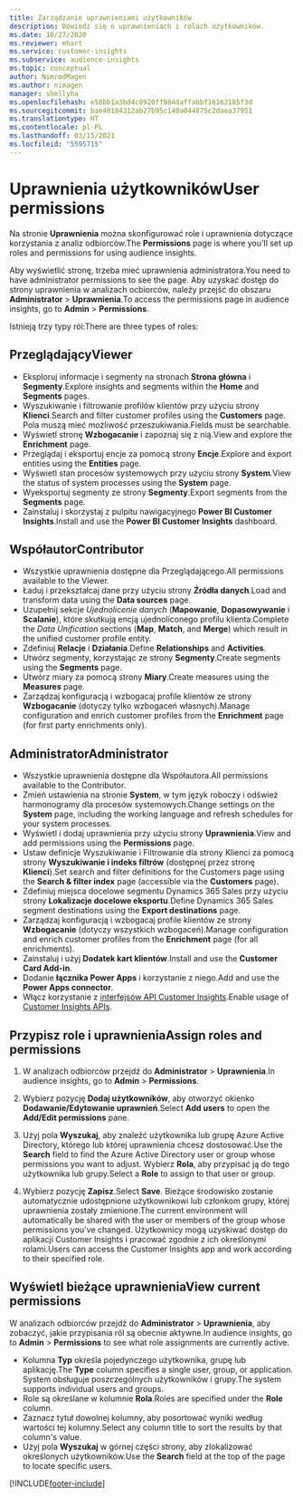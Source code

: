 ```yaml
---
title: Zarządzanie uprawnieniami użytkowników
description: Dowiedz się o uprawnieniach i rolach użytkowników.
ms.date: 10/27/2020
ms.reviewer: mhart
ms.service: customer-insights
ms.subservice: audience-insights
ms.topic: conceptual
author: NimrodMagen
ms.author: nimagen
manager: shellyha
ms.openlocfilehash: e58bb1a3bd4c0920ff984daffabbf16162185f3d
ms.sourcegitcommit: bae40184312ab27b95c140a044875c2daea37951
ms.translationtype: HT
ms.contentlocale: pl-PL
ms.lasthandoff: 03/15/2021
ms.locfileid: "5595715"
---
```

# <a name="user-permissions"></a><span data-ttu-id="ae2a6-103">Uprawnienia użytkowników</span><span class="sxs-lookup"><span data-stu-id="ae2a6-103">User permissions</span></span>

<span data-ttu-id="ae2a6-104">Na stronie **Uprawnienia** można skonfigurować role i uprawnienia dotyczące korzystania z analiz odbiorców.</span><span class="sxs-lookup"><span data-stu-id="ae2a6-104">The **Permissions** page is where you'll set up roles and permissions for using audience insights.</span></span>

<span data-ttu-id="ae2a6-105">Aby wyświetlić stronę, trzeba mieć uprawnienia administratora.</span><span class="sxs-lookup"><span data-stu-id="ae2a6-105">You need to have administrator permissions to see the page.</span></span> <span data-ttu-id="ae2a6-106">Aby uzyskać dostęp do strony uprawnienia w analizach ocbiorców, należy przejść do obszaru **Administrator** > **Uprawnienia**.</span><span class="sxs-lookup"><span data-stu-id="ae2a6-106">To access the permissions page in audience insights, go to **Admin** > **Permissions**.</span></span>

<span data-ttu-id="ae2a6-107">Istnieją trzy typy ról:</span><span class="sxs-lookup"><span data-stu-id="ae2a6-107">There are three types of roles:</span></span>

## <a name="viewer"></a><span data-ttu-id="ae2a6-108">Przeglądający</span><span class="sxs-lookup"><span data-stu-id="ae2a6-108">Viewer</span></span>

- <span data-ttu-id="ae2a6-109">Eksploruj informacje i segmenty na stronach **Strona główna** i **Segmenty**.</span><span class="sxs-lookup"><span data-stu-id="ae2a6-109">Explore insights and segments within the **Home** and **Segments** pages.</span></span>
- <span data-ttu-id="ae2a6-110">Wyszukiwanie i filtrowanie profilów klientów przy użyciu strony **Klienci**.</span><span class="sxs-lookup"><span data-stu-id="ae2a6-110">Search and filter customer profiles using the **Customers** page.</span></span> <span data-ttu-id="ae2a6-111">Pola muszą mieć możliwość przeszukiwania.</span><span class="sxs-lookup"><span data-stu-id="ae2a6-111">Fields must be searchable.</span></span>
- <span data-ttu-id="ae2a6-112">Wyświetl stronę **Wzbogacanie** i zapoznaj się z nią.</span><span class="sxs-lookup"><span data-stu-id="ae2a6-112">View and explore the **Enrichment** page.</span></span>
- <span data-ttu-id="ae2a6-113">Przeglądaj i eksportuj encje za pomocą strony **Encje**.</span><span class="sxs-lookup"><span data-stu-id="ae2a6-113">Explore and export entities using the **Entities** page.</span></span>
- <span data-ttu-id="ae2a6-114">Wyświetl stan procesów systemowych przy użyciu strony **System**.</span><span class="sxs-lookup"><span data-stu-id="ae2a6-114">View the status of system processes  using the **System** page.</span></span>
- <span data-ttu-id="ae2a6-115">Wyeksportuj segmenty ze strony **Segmenty**.</span><span class="sxs-lookup"><span data-stu-id="ae2a6-115">Export segments from the **Segments** page.</span></span>
- <span data-ttu-id="ae2a6-116">Zainstaluj i skorzystaj z pulpitu nawigacyjnego **Power BI Customer Insights**.</span><span class="sxs-lookup"><span data-stu-id="ae2a6-116">Install and use the **Power BI Customer Insights** dashboard.</span></span>

## <a name="contributor"></a><span data-ttu-id="ae2a6-117">Współautor</span><span class="sxs-lookup"><span data-stu-id="ae2a6-117">Contributor</span></span>

- <span data-ttu-id="ae2a6-118">Wszystkie uprawnienia dostępne dla Przeglądającego.</span><span class="sxs-lookup"><span data-stu-id="ae2a6-118">All permissions available to the Viewer.</span></span>
- <span data-ttu-id="ae2a6-119">Ładuj i przekształcaj dane przy użyciu strony **Źródła danych**.</span><span class="sxs-lookup"><span data-stu-id="ae2a6-119">Load and transform data using the **Data sources** page.</span></span>
- <span data-ttu-id="ae2a6-120">Uzupełnij sekcje *Ujednolicenie danych* (**Mapowanie**, **Dopasowywanie** i **Scalanie**), które skutkują encją ujednoliconego profilu klienta.</span><span class="sxs-lookup"><span data-stu-id="ae2a6-120">Complete the *Data Unification* sections (**Map**, **Match**, and **Merge**) which result in the unified customer profile entity.</span></span>
- <span data-ttu-id="ae2a6-121">Zdefiniuj **Relacje** i **Działania**.</span><span class="sxs-lookup"><span data-stu-id="ae2a6-121">Define **Relationships** and **Activities**.</span></span>
- <span data-ttu-id="ae2a6-122">Utwórz segmenty, korzystając ze strony **Segmenty**.</span><span class="sxs-lookup"><span data-stu-id="ae2a6-122">Create segments using the **Segments** page.</span></span>
- <span data-ttu-id="ae2a6-123">Utwórz miary za pomocą strony **Miary**.</span><span class="sxs-lookup"><span data-stu-id="ae2a6-123">Create measures using the **Measures** page.</span></span>
- <span data-ttu-id="ae2a6-124">Zarządzaj konfiguracją i wzbogacaj profile klientów ze strony **Wzbogacanie** (dotyczy tylko wzbogaceń własnych).</span><span class="sxs-lookup"><span data-stu-id="ae2a6-124">Manage configuration and enrich customer profiles from the **Enrichment** page (for first party enrichments only).</span></span>

## <a name="administrator"></a><span data-ttu-id="ae2a6-125">Administrator</span><span class="sxs-lookup"><span data-stu-id="ae2a6-125">Administrator</span></span>

- <span data-ttu-id="ae2a6-126">Wszystkie uprawnienia dostępne dla Współautora.</span><span class="sxs-lookup"><span data-stu-id="ae2a6-126">All permissions available to the Contributor.</span></span>
- <span data-ttu-id="ae2a6-127">Zmień ustawienia na stronie **System**, w tym język roboczy i odśwież harmonogramy dla procesów systemowych.</span><span class="sxs-lookup"><span data-stu-id="ae2a6-127">Change settings on the **System** page, including the working language and refresh schedules for your system processes.</span></span>
- <span data-ttu-id="ae2a6-128">Wyświetl i dodaj uprawnienia przy użyciu strony **Uprawnienia**.</span><span class="sxs-lookup"><span data-stu-id="ae2a6-128">View and add permissions using the **Permissions** page.</span></span>
- <span data-ttu-id="ae2a6-129">Ustaw definicje Wyszukiwanie i Filtrowanie dla strony Klienci za pomocą strony **Wyszukiwanie i indeks filtrów** (dostępnej przez stronę **Klienci**).</span><span class="sxs-lookup"><span data-stu-id="ae2a6-129">Set search and filter definitions for the Customers page using the **Search & filter index** page (accessible via the **Customers** page).</span></span>
- <span data-ttu-id="ae2a6-130">Zdefiniuj miejsca docelowe segmentu Dynamics 365 Sales przy użyciu strony **Lokalizacje docelowe eksportu**.</span><span class="sxs-lookup"><span data-stu-id="ae2a6-130">Define Dynamics 365 Sales segment destinations using the **Export destinations** page.</span></span>
- <span data-ttu-id="ae2a6-131">Zarządzaj konfiguracją i wzbogacaj profile klientów ze strony **Wzbogacanie** (dotyczy wszystkich wzbogaceń).</span><span class="sxs-lookup"><span data-stu-id="ae2a6-131">Manage configuration and enrich customer profiles from the **Enrichment** page (for all enrichments).</span></span>
- <span data-ttu-id="ae2a6-132">Zainstaluj i użyj **Dodatek kart klientów**.</span><span class="sxs-lookup"><span data-stu-id="ae2a6-132">Install and use the **Customer Card Add-in**.</span></span>
- <span data-ttu-id="ae2a6-133">Dodanie **łącznika Power Apps** i korzystanie z niego.</span><span class="sxs-lookup"><span data-stu-id="ae2a6-133">Add and use the **Power Apps connector**.</span></span>
- <span data-ttu-id="ae2a6-134">Włącz korzystanie z [interfejsów API Customer Insights](apis.md).</span><span class="sxs-lookup"><span data-stu-id="ae2a6-134">Enable usage of [Customer Insights APIs](apis.md).</span></span>

## <a name="assign-roles-and-permissions"></a><span data-ttu-id="ae2a6-135">Przypisz role i uprawnienia</span><span class="sxs-lookup"><span data-stu-id="ae2a6-135">Assign roles and permissions</span></span>

1. <span data-ttu-id="ae2a6-136">W analizach odbiorców przejdź do **Administrator** > **Uprawnienia**.</span><span class="sxs-lookup"><span data-stu-id="ae2a6-136">In audience insights, go to **Admin** > **Permissions**.</span></span>

1. <span data-ttu-id="ae2a6-137">Wybierz pozycję **Dodaj użytkowników**, aby otworzyć okienko **Dodawanie/Edytowanie uprawnień**.</span><span class="sxs-lookup"><span data-stu-id="ae2a6-137">Select **Add users** to open the **Add/Edit permissions** pane.</span></span>

1. <span data-ttu-id="ae2a6-138">Użyj pola **Wyszukaj**, aby znaleźć użytkownika lub grupę Azure Active Directory, którego lub której uprawnienia chcesz dostosować.</span><span class="sxs-lookup"><span data-stu-id="ae2a6-138">Use the **Search** field to find the Azure Active Directory user or group whose permissions you want to adjust.</span></span> <span data-ttu-id="ae2a6-139">Wybierz **Rola**, aby przypisać ją do tego użytkownika lub grupy.</span><span class="sxs-lookup"><span data-stu-id="ae2a6-139">Select a **Role** to assign to that user or group.</span></span>

1. <span data-ttu-id="ae2a6-140">Wybierz pozycję **Zapisz**.</span><span class="sxs-lookup"><span data-stu-id="ae2a6-140">Select **Save**.</span></span> <span data-ttu-id="ae2a6-141">Bieżące środowisko zostanie automatycznie udostępnione użytkownikowi lub członkom grupy, której uprawnienia zostały zmienione.</span><span class="sxs-lookup"><span data-stu-id="ae2a6-141">The current environment will automatically be shared with the user or members of the group whose permissions you've changed.</span></span> <span data-ttu-id="ae2a6-142">Użytkownicy mogą uzyskiwać dostęp do aplikacji Customer Insights i pracować zgodnie z ich określonymi rolami.</span><span class="sxs-lookup"><span data-stu-id="ae2a6-142">Users can access the Customer Insights app and work according to their specified role.</span></span>

## <a name="view-current-permissions"></a><span data-ttu-id="ae2a6-143">Wyświetl bieżące uprawnienia</span><span class="sxs-lookup"><span data-stu-id="ae2a6-143">View current permissions</span></span>

<span data-ttu-id="ae2a6-144">W analizach odbiorców przejdź do **Administrator** > **Uprawnienia**, aby zobaczyć, jakie przypisania ról są obecnie aktywne.</span><span class="sxs-lookup"><span data-stu-id="ae2a6-144">In audience insights, go to **Admin** > **Permissions** to see what role assignments are currently active.</span></span>

- <span data-ttu-id="ae2a6-145">Kolumna **Typ** określa pojedynczego użytkownika, grupę lub aplikację.</span><span class="sxs-lookup"><span data-stu-id="ae2a6-145">The **Type** column specifies a single user, group, or application.</span></span> <span data-ttu-id="ae2a6-146">System obsługuje poszczególnych użytkowników i grupy.</span><span class="sxs-lookup"><span data-stu-id="ae2a6-146">The system supports individual users and groups.</span></span>
- <span data-ttu-id="ae2a6-147">Role są określane w kolumnie **Rola**.</span><span class="sxs-lookup"><span data-stu-id="ae2a6-147">Roles are specified under the **Role** column.</span></span>
- <span data-ttu-id="ae2a6-148">Zaznacz tytuł dowolnej kolumny, aby posortować wyniki według wartości tej kolumny.</span><span class="sxs-lookup"><span data-stu-id="ae2a6-148">Select any column title to sort the results by that column's value.</span></span>
- <span data-ttu-id="ae2a6-149">Użyj pola **Wyszukaj** w górnej części strony, aby zlokalizować określonych użytkowników.</span><span class="sxs-lookup"><span data-stu-id="ae2a6-149">Use the **Search** field at the top of the page to locate specific users.</span></span>


[!INCLUDE[footer-include](../includes/footer-banner.md)]